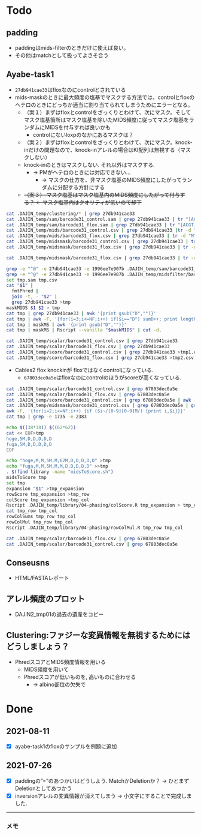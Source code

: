 # Todo

## padding

+ paddingはmids-filterのときだけに使えば良い。
+ その他はmatchとして扱ってよさそ合う

## Ayabe-task1

+ `27db941cae33`はfloxなのにcontrolとされている
+ mids-maskのときに最大頻度の塩基でマスクする方法では、controlとfloxのヘテロのときにどっちか適当に割り当てられてしまうためにエラーとなる。
  + （案１）まずはfloxとcontrolをざっくりとわけて、次にマスク。そしてマスク塩基箇所はマスク塩基を除いたMIDS頻度に従ってマスク塩基をランダムにMIDSを付与すれば良いかも
    + controlにないloxpのなかにあるマスクは？
  + （案２）まずはfloxとcontrolをざっくりとわけて、次にマスク。knock-inだけの問題なので、knock-inアレルの場合はKI配列は無視する（マスクしない）
  + knock-inのときはマスクしない. それ以外はマスクする. 
    + → PMがヘテロのときには対応できない…
      + → マスクの仕方を、非マスク塩基のMIDS頻度にしたがってランダムに分配する方針にする
  + ~~（案３） マスク塩基はマスク塩基内のMIDS頻度にしたがって付与する？ <- マスク塩基内はクオリティが低いので却下~~

```bash
cat .DAJIN_temp/clustering/* | grep 27db941cae33
cat .DAJIN_temp/sam/barcode31_control.sam | grep 27db941cae33 | tr "[ACGT]" "," | grep [acgt]
cat .DAJIN_temp/sam/barcode31_flox.sam | grep 27db941cae33 | tr "[ACGT]" "," | grep [acgt]
cat .DAJIN_temp/mids/barcode31_control.csv | grep 27db941cae33 |tr -d "M" | grep -e [0-9][0-9]  -e D
cat .DAJIN_temp/mids/barcode31_flox.csv | grep 27db941cae33 | tr -d "M" | grep -e [0-9][0-9]  -e D
cat .DAJIN_temp/midsmask/barcode31_control.csv | grep 27db941cae33 | tr -d "M" | grep -e [0-9][0-9]  -e D
cat .DAJIN_temp/midsmask/barcode31_flox.csv | grep 27db941cae33 | tr -d "M" | grep -e [0-9][0-9] -e D

cat .DAJIN_temp/midsmask/barcode31_flox.csv | grep 27db941cae33 | tr -d "M" | awk '{print gsub("D","")}'

grep -e "^@" -e 27db941cae33 -e 1996ee7e907b .DAJIN_temp/sam/barcode31_flox.sam >tmp.sam
grep -e "^@" -e 27db941cae33 -e 1996ee7e907b .DAJIN_temp/midsfilter/barcode31_flox.csv >tmp.csv
set tmp.sam tmp.csv
cat "$1" |
  fmtPhred |
  join -t, - "$2" |
  grep 27db941cae33 >tmp
maskMIDS $1 $2 > tmp
cat tmp | grep 27db941cae33 | awk '{print gsub("D","")}'
cat tmp | awk -F, '{for(i=3;i<=NF;i++) if($i=="D") sumD++; print length($2), NF-2, sumD}'
cat tmp | maskMS | awk '{print gsub("D","")}'
cat tmp | maskMS | Rscript --vanilla "$maskMIDS" | cut -d,

cat .DAJIN_temp/scalar/barcode31_control.csv | grep 27db941cae33
cat .DAJIN_temp/scalar/barcode31_flox.csv | grep 27db941cae33
cat .DAJIN_temp/score/barcode31_control.csv | grep 27db941cae33 >tmp1.csv
cat .DAJIN_temp/score/barcode31_flox.csv | grep 27db941cae33 >tmp2.csv

```

+ Cables2 flox knockinが floxではなくcontrolになっている.
  + `67803dec0a5e`はfloxなのにcontrolのほうがscoreが高くなっている.

```bash
cat .DAJIN_temp/scalar/barcode31_control.csv | grep 67803dec0a5e
cat .DAJIN_temp/scalar/barcode31_flox.csv | grep 67803dec0a5e
cat .DAJIN_temp/score/barcode31_control.csv | grep 67803dec0a5e | awk -F, '{while(i!=(NF-1)/3) print i,$(i++)}' > tmp
cat .DAJIN_temp/midsmask/barcode31_control.csv | grep 67803dec0a5e | grep [0-9][0-9] |
awk -F, '{for(i=2;i<=NF;i++) {if ($i~/[0-9][0-9]M/) {print i,$i}}}'
cat tmp | grep -e 1735 -e 2383

echo $((38*38)) $((62*62))
cat << EOF>tmp
hoge,5M,D,D,D,D,D
fuga,5M,D,D,D,D,D
EOF

echo "hoge,M,M,5M,M,62M,D,D,D,D,D" >tmp
echo "fuga,M,M,5M,M,M,D,D,D,D,D" >>tmp
. $(find library -name "midsToScore.sh")
midsToScore tmp
set tmp
expansion "$1" >tmp_expansion
rowScore tmp_expansion >tmp_row
colScore tmp_expansion >tmp_col
Rscript .DAJIN_temp/library/04-phasing/colScore.R tmp_expansion > tmp_col
cat tmp_row tmp_col
rowColSums tmp_row tmp_col
rowColMul tmp_row tmp_col
Rscript .DAJIN_temp/library/04-phasing/rowColMul.R tmp_row tmp_col

cat .DAJIN_temp/scalar/barcode31_flox.csv | grep 67803dec0a5e
cat .DAJIN_temp/scalar/barcode31_control.csv | grep 67803dec0a5e
```

## Conseusns
+ HTML/FASTAレポート

## アレル頻度のプロット
+ DAJIN2_tmp01の過去の遺産をコピー

## Clustering:ファジーな変異情報を無視するためにはどうしましょう？
+ PhredスコアとMIDS頻度情報を用いる
  + MIDS頻度を用いて
  + Phredスコアが低いものを, 高いものに合わせる
    + → albino部位の欠失で

# Done

## 2021-08-11
+ [x] ayabe-task1のfloxのサンプルを例題に追加

## 2021-07-26
+ [x] paddingの”=”のあつかいはどうしよう. MatchかDeletionか？ → ひとまずDeletionとしてあつかう
+ [x] inversionアレルの変異情報が消えてしまう → 小文字にすることで完成しました. 

---

### メモ
